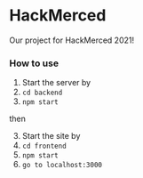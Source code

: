 # HackMerced
Our project for HackMerced 2021!

### How to use

 1. Start the server by
 2. `cd backend`
 3. `npm start`

then

 3. Start the site by
 4. `cd frontend`
 5. `npm start`
 6. `go to localhost:3000`
